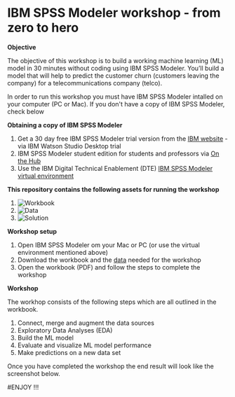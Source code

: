# IBM SPSS Modeler workshop - from zero to hero

**Objective**

The objective of this workshop is to build a working machine learning (ML) model in 30 minutes without coding using IBM SPSS Modeler. You’ll build a model that will help to predict the customer churn (customers leaving the company) for a telecommunications company (telco). 


In order to run this workshop you must have IBM SPSS Modeler intalled on your computer (PC or Mac). If you don't have a copy of IBM SPSS Modeler, check below 

**Obtaining a copy of IBM SPSS Modeler**
1. Get a 30 day free IBM SPSS Modeler trial version from the [IBM website](https://www.ibm.com/account/reg/signup?formid=urx-19947) - via IBM Watson Studio Desktop trial
2. IBM SPSS Modeler student edition for students and professors via [On the Hub](https://ibm.onthehub.com/WebStore/OfferingDetails.aspx?o=3c9603d0-ddb8-e711-80f7-000d3af41938)
3. Use the IBM Digital Technical Enablement (DTE) [IBM SPSS Modeler virtual environment](https://www.ibm.com/cloud/garage/dte/tutorial/create-and-train-machine-learning-model-without-coding)

**This repository contains the following assets for running the workshop**
1. ![Workbook](Workbook)
2. ![Data](Data)
3. ![Solution](Solution)


**Workshop setup**
1. Open IBM SPSS Modeler om your Mac or PC (or use the virtual environment mentioned above)
2. Download the workbook and the [data](https://github.com/JackIBM/zerotohero/tree/master/Data) needed for the workshop
3. Open the workbook (PDF) and follow the steps to complete the workshop


**Workshop**

The workhop consists of the following steps which are all outlined in the workbook.
1. Connect, merge and augment the data sources
2. Exploratory Data Analyses (EDA)
3. Build the ML model
4. Evaluate and visualize ML model performance
5. Make predictions on a new data set

Once you have completed the workshop the end result will look like the screenshot below.

#ENJOY !!!




